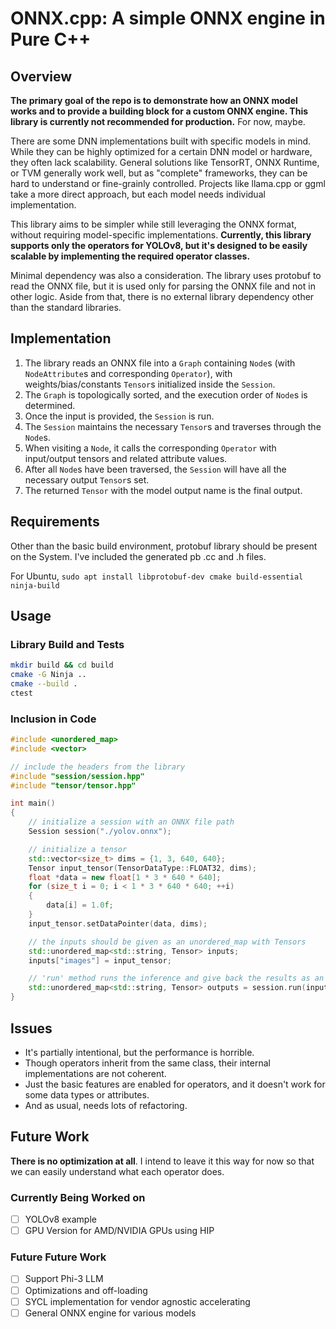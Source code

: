 # ONNX.cpp: A simple ONNX engine in Pure C++

## Overview
**The primary goal of the repo is to demonstrate how an ONNX model works and to provide a building block for a custom ONNX engine. This library is currently not recommended for production.** For now, maybe.

There are some DNN implementations built with specific models in mind. While they can be highly optimized for a certain DNN model or hardware, they often lack scalability. General solutions like TensorRT, ONNX Runtime, or TVM generally work well, but as "complete" frameworks, they can be hard to understand or fine-grainly controlled. Projects like llama.cpp or ggml take a more direct approach, but each model needs individual implementation.

This library aims to be simpler while still leveraging the ONNX format, without requiring model-specific implementations. **Currently, this library supports only the operators for YOLOv8, but it's designed to be easily scalable by implementing the required operator classes.**

Minimal dependency was also a consideration. The library uses protobuf to read the ONNX file, but it is used only for parsing the ONNX file and not in other logic. Aside from that, there is no external library dependency other than the standard libraries.

## Implementation
1. The library reads an ONNX file into a `Graph` containing `Node`s (with `NodeAttribute`s and corresponding `Operator`), with weights/bias/constants `Tensor`s initialized inside the `Session`.
2. The `Graph` is topologically sorted, and the execution order of `Node`s is determined.
3. Once the input is provided, the `Session` is run.
4. The `Session` maintains the necessary `Tensor`s and traverses through the `Node`s.
5. When visiting a `Node`, it calls the corresponding `Operator` with input/output tensors and related attribute values.
6. After all `Node`s have been traversed, the `Session` will have all the necessary output `Tensor`s set.
7. The returned `Tensor` with the model output name is the final output.

## Requirements
Other than the basic build environment, protobuf library should be present on the System. I've included the generated pb .cc and .h files.

For Ubuntu, `sudo apt install libprotobuf-dev cmake build-essential ninja-build`

## Usage

### Library Build and Tests
```bash
mkdir build && cd build
cmake -G Ninja ..
cmake --build .
ctest
```

### Inclusion in Code
```c++
#include <unordered_map>
#include <vector>

// include the headers from the library
#include "session/session.hpp"
#include "tensor/tensor.hpp"

int main()
{
    // initialize a session with an ONNX file path
    Session session("./yolov.onnx");

    // initialize a tensor
    std::vector<size_t> dims = {1, 3, 640, 640};
    Tensor input_tensor(TensorDataType::FLOAT32, dims);
    float *data = new float[1 * 3 * 640 * 640];
    for (size_t i = 0; i < 1 * 3 * 640 * 640; ++i)
    {
        data[i] = 1.0f;
    }
    input_tensor.setDataPointer(data, dims);

    // the inputs should be given as an unordered_map with Tensors
    std::unordered_map<std::string, Tensor> inputs;
    inputs["images"] = input_tensor;

    // 'run' method runs the inference and give back the results as an unordered_map with Tensors
    std::unordered_map<std::string, Tensor> outputs = session.run(inputs);
}
```

## Issues
- It's partially intentional, but the performance is horrible.
- Though operators inherit from the same class, their internal implementations are not coherent.
- Just the basic features are enabled for operators, and it doesn't work for some data types or attributes.
- And as usual, needs lots of refactoring.

## Future Work
**There is no optimization at all**. I intend to leave it this way for now so that we can easily understand what each operator does.

### Currently Being Worked on
- [ ] YOLOv8 example
- [ ] GPU Version for AMD/NVIDIA GPUs using HIP

### Future Future Work
- [ ] Support Phi-3 LLM
- [ ] Optimizations and off-loading
- [ ] SYCL implementation for vendor agnostic accelerating
- [ ] General ONNX engine for various models
